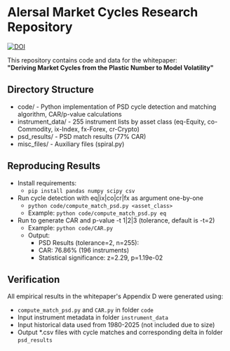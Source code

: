 # Alersal Market Cycles Research Repository
[![DOI](https://zenodo.org/badge/DOI/10.5281/zenodo.16730906.svg)](https://doi.org/10.5281/zenodo.16730906)

This repository contains code and data for the whitepaper:  
**"Deriving Market Cycles from the Plastic Number to Model Volatility"**

## Directory Structure
- code/                   - Python implementation of PSD cycle detection and matching algorithm, CAR/p-value calculations
- instrument_data/        - 255 instrument lists by asset class (eq-Equity, co-Commodity, ix-Index, fx-Forex, cr-Crypto)
- psd_results/            - PSD match results (77% CAR)
- misc_files/             - Auxiliary files (spiral.py)

## Reproducing Results
- Install requirements:  
   - `pip install pandas numpy scipy csv`
- Run cycle detection with eq|ix|co|cr|fx as argument one-by-one
   - `python code/compute_match_psd.py <asset_class>`  
   - Example: `python code/compute_match_psd.py eq`
- Run to generate CAR and p-value -t 1|2|3 (tolerance, default is -t=2)
   - Example: `python code/CAR.py`
   - Output:
      - PSD Results (tolerance=2, n=255):
      - CAR: 76.86% (196 instruments)
      - Statistical significance: z=2.29, p=1.19e-02

## Verification
All empirical results in the whitepaper's Appendix D were generated using:
- `compute_match_psd.py` and `CAR.py` in folder `code`
- Input instrument metadata in folder `instrument_data`
- Input historical data used from 1980-2025 (not included due to size)
- Output *.csv files with cycle matches and corresponding delta in folder `psd_results`
